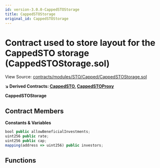 ```yaml
---
id: version-3.0.0-CappedSTOStorage
title: CappedSTOStorage
original_id: CappedSTOStorage
---
```


# Contract used to store layout for the CappedSTO storage (CappedSTOStorage.sol)

View Source: [contracts/modules/STO/Capped/CappedSTOStorage.sol](../../contracts/modules/STO/Capped/CappedSTOStorage.sol)

**↘ Derived Contracts: [CappedSTO](CappedSTO.md), [CappedSTOProxy](CappedSTOProxy.md)**

**CappedSTOStorage**

## Contract Members
**Constants & Variables**

```js
bool public allowBeneficialInvestments;
uint256 public rate;
uint256 public cap;
mapping(address => uint256) public investors;

```

## Functions

